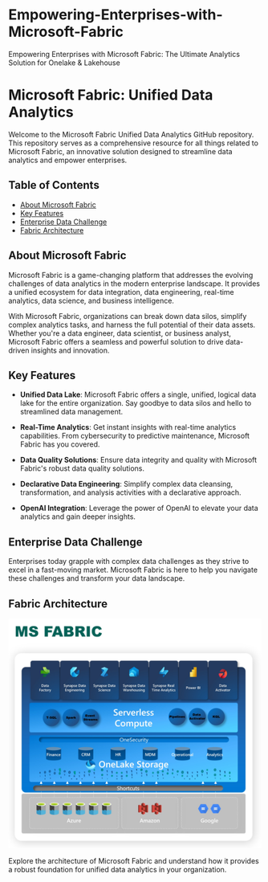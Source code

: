 # Empowering-Enterprises-with-Microsoft-Fabric
Empowering Enterprises with Microsoft Fabric: The Ultimate Analytics Solution for Onelake &amp; Lakehouse 

# Microsoft Fabric: Unified Data Analytics

Welcome to the Microsoft Fabric Unified Data Analytics GitHub repository. This repository serves as a comprehensive resource for all things related to Microsoft Fabric, an innovative solution designed to streamline data analytics and empower enterprises.

## Table of Contents

- [About Microsoft Fabric](#about-microsoft-fabric)
- [Key Features](#key-features)
- [Enterprise Data Challenge](#enterprise-data-challenge)
- [Fabric Architecture](#fabric-architecture)

## About Microsoft Fabric

Microsoft Fabric is a game-changing platform that addresses the evolving challenges of data analytics in the modern enterprise landscape. It provides a unified ecosystem for data integration, data engineering, real-time analytics, data science, and business intelligence.

With Microsoft Fabric, organizations can break down data silos, simplify complex analytics tasks, and harness the full potential of their data assets. Whether you're a data engineer, data scientist, or business analyst, Microsoft Fabric offers a seamless and powerful solution to drive data-driven insights and innovation.

## Key Features

- **Unified Data Lake**: Microsoft Fabric offers a single, unified, logical data lake for the entire organization. Say goodbye to data silos and hello to streamlined data management.

- **Real-Time Analytics**: Get instant insights with real-time analytics capabilities. From cybersecurity to predictive maintenance, Microsoft Fabric has you covered.

- **Data Quality Solutions**: Ensure data integrity and quality with Microsoft Fabric's robust data quality solutions.

- **Declarative Data Engineering**: Simplify complex data cleansing, transformation, and analysis activities with a declarative approach.

- **OpenAI Integration**: Leverage the power of OpenAI to elevate your data analytics and gain deeper insights.

## Enterprise Data Challenge

Enterprises today grapple with complex data challenges as they strive to excel in a fast-moving market. Microsoft Fabric is here to help you navigate these challenges and transform your data landscape.

## Fabric Architecture

![Fabric Architecture](/img/Architecture.jpg)

Explore the architecture of Microsoft Fabric and understand how it provides a robust foundation for unified data analytics in your organization.


